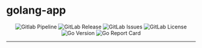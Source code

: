 <!-- This file is safe to edit. Once it exists it will not be overwritten. -->

# golang-app <!-- omit in toc -->

<p align="center">
  <img alt="Gitlab Pipeline" src="https://img.shields.io/gitlab/pipeline-status/kilianpaquier%2Fcraft%2Fexamples%2Fgolang-app?gitlab_url=https%3A%2F%2Fgitlab.com&branch=main&style=for-the-badge">
  <img alt="GitLab Release" src="https://img.shields.io/gitlab/v/release/kilianpaquier%2Fcraft%2Fexamples%2Fgolang-app?gitlab_url=https%3A%2F%2Fgitlab.com&include_prereleases&sort=semver&style=for-the-badge">
  <img alt="GitLab Issues" src="https://img.shields.io/gitlab/issues/open/kilianpaquier%2Fcraft%2Fexamples%2Fgolang-app?gitlab_url=https%3A%2F%2Fgitlab.com&style=for-the-badge">
  <img alt="GitLab License" src="https://img.shields.io/gitlab/license/kilianpaquier%2Fcraft%2Fexamples%2Fgolang-app?gitlab_url=https%3A%2F%2Fgitlab.com&style=for-the-badge">
  <img alt="Go Version" src="https://img.shields.io/gitlab/go-mod/go-version/kilianpaquier/craft/examples/golang-app/main?style=for-the-badge&label=Go+Version">
  <img alt="Go Report Card" src="https://goreportcard.com/badge/gitlab.com/kilianpaquier/craft/examples/golang-app?style=for-the-badge">
</p>

---